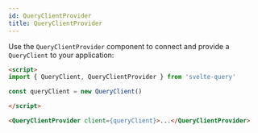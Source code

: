 ```yaml
---
id: QueryClientProvider
title: QueryClientProvider
---
```


Use the `QueryClientProvider` component to connect and provide a `QueryClient` to your application:

```markdown
<script>
import { QueryClient, QueryClientProvider } from 'svelte-query'

const queryClient = new QueryClient()

</script>

<QueryClientProvider client={queryClient}>...</QueryClientProvider>
```
